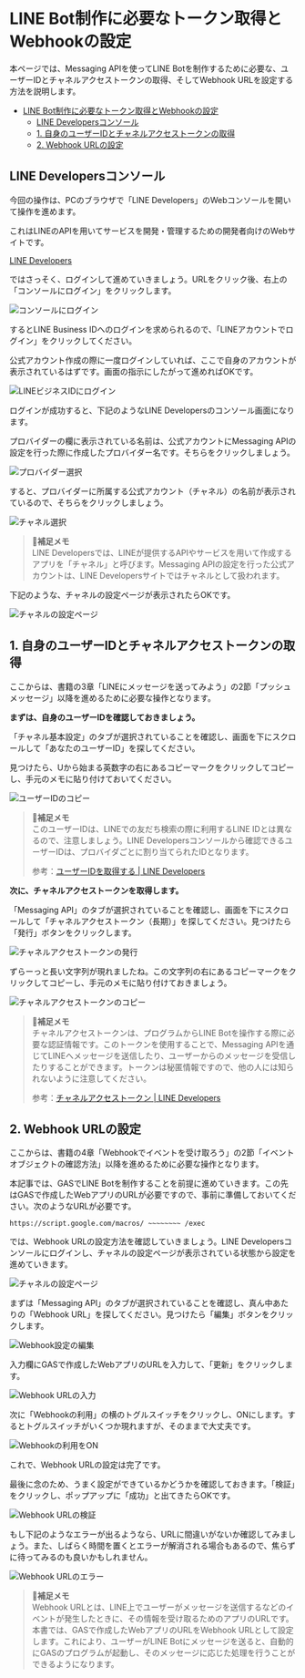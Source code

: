 # LINE Bot制作に必要なトークン取得とWebhookの設定

本ページでは、Messaging APIを使ってLINE Botを制作するために必要な、ユーザーIDとチャネルアクセストークンの取得、そしてWebhook URLを設定する方法を説明します。

- [LINE Bot制作に必要なトークン取得とWebhookの設定](#line-bot制作に必要なトークン取得とwebhookの設定)
  - [LINE Developersコンソール](#line-developersコンソール)
  - [1. 自身のユーザーIDとチャネルアクセストークンの取得](#1-自身のユーザーidとチャネルアクセストークンの取得)
  - [2. Webhook URLの設定](#2-webhook-urlの設定)

## LINE Developersコンソール

今回の操作は、PCのブラウザで「LINE Developers」のWebコンソールを開いて操作を進めます。

これはLINEのAPIを用いてサービスを開発・管理するための開発者向けのWebサイトです。

[LINE Developers](https://developers.line.biz/ja/)

ではさっそく、ログインして進めていきましょう。URLをクリック後、右上の「コンソールにログイン」をクリックします。

![コンソールにログイン](fig/2-2-1.png)

するとLINE Business IDへのログインを求められるので、「LINEアカウントでログイン」をクリックしてください。

公式アカウント作成の際に一度ログインしていれば、ここで自身のアカウントが表示されているはずです。画面の指示にしたがって進めればOKです。

![LINEビジネスIDにログイン](fig/2-2-2.png)

ログインが成功すると、下記のようなLINE Developersのコンソール画面になります。

プロバイダーの欄に表示されている名前は、公式アカウントにMessaging APIの設定を行った際に作成したプロバイダー名です。そちらをクリックしましょう。

![プロバイダー選択](fig/2-2-3.png)

すると、プロバイダーに所属する公式アカウント（チャネル）の名前が表示されているので、そちらをクリックしましょう。

![チャネル選択](fig/2-2-4.png)

> 📝**補足メモ**  
> LINE Developersでは、LINEが提供するAPIやサービスを用いて作成するアプリを「チャネル」と呼びます。Messaging APIの設定を行った公式アカウントは、LINE Developersサイトではチャネルとして扱われます。

下記のような、チャネルの設定ページが表示されたらOKです。

![チャネルの設定ページ](fig/2-2-5.png)

## 1. 自身のユーザーIDとチャネルアクセストークンの取得

ここからは、書籍の3章「LINEにメッセージを送ってみよう」の2節「プッシュメッセージ」以降を進めるために必要な操作となります。

**まずは、自身のユーザーIDを確認しておきましょう。**

「チャネル基本設定」のタブが選択されていることを確認し、画面を下にスクロールして「あなたのユーザーID」を探してください。

見つけたら、Uから始まる英数字の右にあるコピーマークをクリックしてコピーし、手元のメモに貼り付けておいてください。

![ユーザーIDのコピー](fig/2-2-6.png)

> 📝**補足メモ**  
> このユーザーIDは、LINEでの友だち検索の際に利用するLINE IDとは異なるので、注意しましょう。LINE Developersコンソールから確認できるユーザーIDは、プロバイダごとに割り当てられたIDとなります。
> 
> 参考：[ユーザーIDを取得する | LINE Developers](https://developers.line.biz/ja/docs/messaging-api/getting-user-ids/#what-is-user-id)

**次に、チャネルアクセストークンを取得します。**

「Messaging API」のタブが選択されていることを確認し、画面を下にスクロールして「チャネルアクセストークン（長期）」を探してください。見つけたら「発行」ボタンをクリックします。

![チャネルアクセストークンの発行](fig/2-2-7.png)

ずらーっと長い文字列が現れましたね。この文字列の右にあるコピーマークをクリックしてコピーし、手元のメモに貼り付けておきましょう。

![チャネルアクセストークンのコピー](fig/2-2-8.png)

> 📝**補足メモ**  
> チャネルアクセストークンは、プログラムからLINE Botを操作する際に必要な認証情報です。このトークンを使用することで、Messaging APIを通じてLINEへメッセージを送信したり、ユーザーからのメッセージを受信したりすることができます。トークンは秘匿情報ですので、他の人には知られないように注意してください。
> 
> 参考：[チャネルアクセストークン | LINE Developers](https://developers.line.biz/ja/docs/basics/channel-access-token/)

## 2. Webhook URLの設定

ここからは、書籍の4章「Webhookでイベントを受け取ろう」の2節「イベントオブジェクトの確認方法」以降を進めるために必要な操作となります。

本記事では、GASでLINE Botを制作することを前提に進めていきます。この先はGASで作成したWebアプリのURLが必要ですので、事前に準備しておいてください。次のようなURLが必要です。

`https://script.google.com/macros/ ~~~~~~~~ /exec`

では、Webhook URLの設定方法を確認していきましょう。LINE Developersコンソールにログインし、チャネルの設定ページが表示されている状態から設定を進めていきます。

![チャネルの設定ページ](fig/2-2-5.png)

まずは「Messaging API」のタブが選択されていることを確認し、真ん中あたりの「Webhook URL」を探してください。見つけたら「編集」ボタンをクリックします。

![Webhook設定の編集](fig/2-2-9.png)

入力欄にGASで作成したWebアプリのURLを入力して、「更新」をクリックします。

![Webhook URLの入力](fig/2-2-10.png)

次に「Webhookの利用」の横のトグルスイッチをクリックし、ONにします。するとトグルスイッチがいくつか現れますが、そのままで大丈夫です。

![Webhookの利用をON](fig/2-2-11.png)

これで、Webhook URLの設定は完了です。

最後に念のため、うまく設定ができているかどうかを確認しておきます。「検証」をクリックし、ポップアップに「成功」と出てきたらOKです。

![Webhook URLの検証](fig/2-2-12.png)

もし下記のようなエラーが出るようなら、URLに間違いがないか確認してみましょう。また、しばらく時間を置くとエラーが解消される場合もあるので、焦らずに待ってみるのも良いかもしれません。

![Webhook URLのエラー](fig/2-2-13.png)

> 📝**補足メモ**  
> Webhook URLとは、LINE上でユーザーがメッセージを送信するなどのイベントが発生したときに、その情報を受け取るためのアプリのURLです。本書では、GASで作成したWebアプリのURLをWebhook URLとして設定します。これにより、ユーザーがLINE Botにメッセージを送ると、自動的にGASのプログラムが起動し、そのメッセージに応じた処理を行うことができるようになります。
